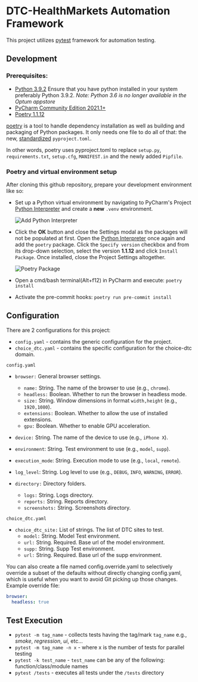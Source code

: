 # DTC-HealthMarkets Automation Framework

This project utilizes [pytest](https://docs.pytest.org/en/6.2.x/) framework for automation testing.

## Development
### Prerequisites:

* [Python 3.9.2](https://optum.service-now.com/euts_intake?id=euts_appstore_app_details&appKeyId=34149) Ensure that you have python installed in your system preferably Python 3.9.2. _Note: Python 3.6 is no longer available in the Optum appstore_
* [PyCharm Community Edition 2021.1+](https://optum.service-now.com/euts_intake?id=euts_appstore_app_details&appKeyId=35931)
* [Poetry 1.1.12](https://github.com/python-poetry/poetry)

[poetry](https://github.com/python-poetry/poetry) is a tool to handle dependency installation as well as building and packaging of Python packages. It only needs one file to do all of that: the new, [standardized](https://www.python.org/dev/peps/pep-0518/) `pyproject.toml`.

In other words, poetry uses pyproject.toml to replace `setup.py`, `requirements.txt`, `setup.cfg`, `MANIFEST.in` and the newly added `Pipfile`.

### Poetry and virtual environment setup

After cloning this github repository, prepare your development environment like so:

* Set up a Python virtual environment by navigating to PyCharm's Project [Python Interpreter](https://www.jetbrains.com/help/pycharm/configuring-python-interpreter.html#add_new_project_interpreter) and create a **new** `.venv` environment.

     ![Add Python Interpreter](https://user-images.githubusercontent.com/89407715/152498209-f82b2e26-9bda-40e1-85be-d28dbce55d2e.PNG)

* Click the **OK** button and close the Settings modal as the packages will not be populated at first. Open the [Python Interpreter](https://www.jetbrains.com/help/pycharm/configuring-python-interpreter.html#add_new_project_interpreter) once again and add the `poetry` package. Click the `Specify version` checkbox and from its drop-down selection, select the version **1.1.12** and click `Install Package`. Once installed, close the Project Settings altogether.

     ![Poetry Package](https://user-images.githubusercontent.com/89407715/152507704-7dd657fe-9716-4347-9c08-98a03a53cfba.png)

* Open a cmd/bash terminal(Alt+f12) in PyCharm and execute: `poetry install`
* Activate the pre-commit hooks: `poetry run pre-commit install`

## Configuration

There are 2 configurations for this project:
* `config.yaml` - contains the generic configuration for the project.
* `choice_dtc.yaml` - contains the specific configuration for the choice-dtc domain.

`config.yaml`
* `browser:` General browser settings.
  * `name:` String. The name of the browser to use (e.g., `chrome`).
  * `headless:` Boolean. Whether to run the browser in headless mode.
  * `size:` String. Window dimensions in format `width,height` (e.g., `1920,1080`).
  * `extensions:` Boolean. Whether to allow the use of installed extensions.
  * `gpu:` Boolean. Whether to enable GPU acceleration.

* `device:` String. The name of the device to use (e.g., `iPhone X`).
* `environment`: String. Test environment to use (e.g., `model`, `supp`).
* `execution_mode`: String. Execution mode to use (e.g., `local`, `remote`).
* `log_level`: String. Log level to use (e.g., `DEBUG`, `INFO`, `WARNING`, `ERROR`).

* `directory:` Directory folders.
  * `logs:` String. Logs directory.
  * `reports:` String. Reports directory.
  * `screenshots:` String. Screenshots directory.
  

`choice_dtc.yaml`
* `choice_dtc_site:` List of strings. The list of DTC sites to test.
  * `model:` String. Model Test environment.
  * `url:` String. Required. Base url of the model environment.
  * `supp:` String. Supp Test environment.
  * `url:` String. Required. Base url of the supp environment.

You can also create a file named config.override.yaml to selectively override
a subset of the defaults without directly changing config.yaml, which is useful
when you want to avoid Git picking up those changes. Example override file:

```yaml
browser:
  headless: true
```


## Test Execution

* `pytest -m tag_name` - collects tests having the tag/mark `tag_name` e.g., _smoke_, _regression_, _ui_, etc...
* `pytest -m tag_name -n x` - where x is the number of tests for parallel testing
* `pytest -k test_name` - `test_name` can be any of the following: function/class/module names
* `pytest /tests` - executes all tests under the `/tests` directory

